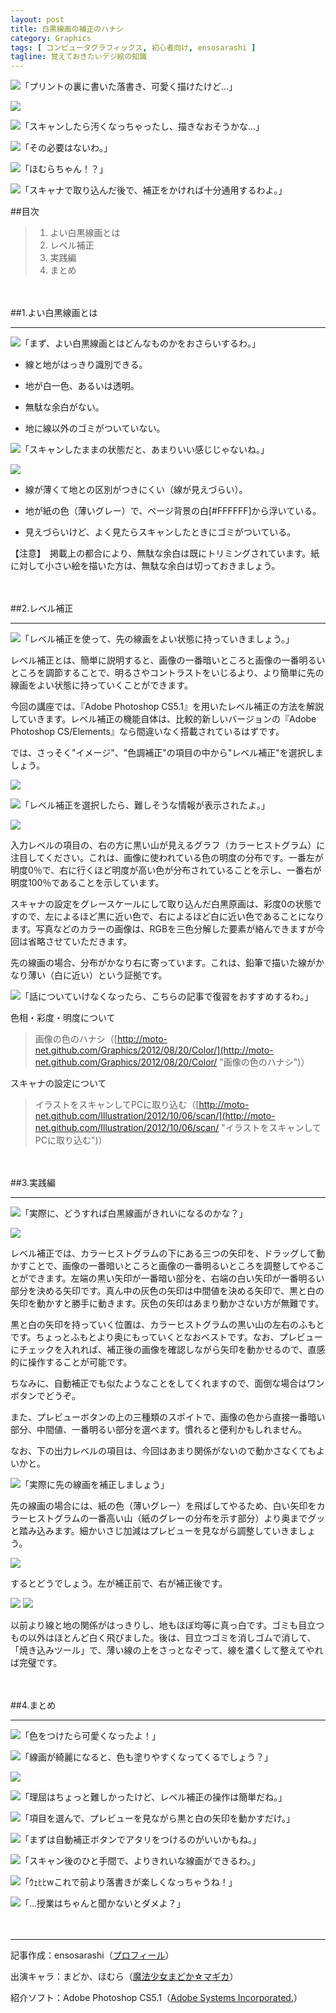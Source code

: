 ```yaml
---
layout: post
title: 白黒線画の補正のハナシ
category: Graphics
tags: [ コンピュータグラフィックス, 初心者向け, ensosarashi ]
tagline: 覚えておきたいデジ絵の知識
---
```


[homu_n]: http://cloud.github.com/downloads/observatory17/Icon/homu_n.png
[mado_n]: http://cloud.github.com/downloads/observatory17/Icon/mado_n.png

[levels_step1]: http://cloud.github.com/downloads/moto-net/moto-net.github.com/levels_step1.jpg

![][mado_n]「プリントの裏に書いた落書き、可愛く描けたけど…」

![][levels_step1]

![][mado_n]「スキャンしたら汚くなっちゃったし、描きなおそうかな…」

![][homu_n]「その必要はないわ。」

![][mado_n]「ほむらちゃん！？」

![][homu_n]「スキャナで取り込んだ後で、補正をかければ十分通用するわよ。」

##目次

>1. よい白黒線画とは
>2. レベル補正
>3. 実践編
>4. まとめ

　

##1.よい白黒線画とは

----------

![][homu_n]「まず、よい白黒線画とはどんなものかをおさらいするわ。」

- 線と地がはっきり識別できる。

- 地が白一色、あるいは透明。

- 無駄な余白がない。

- 地に線以外のゴミがついていない。

![][mado_n]「スキャンしたままの状態だと、あまりいい感じじゃないね。」

![][levels_step1]

- 線が薄くて地との区別がつきにくい（線が見えづらい）。

- 地が紙の色（薄いグレー）で、ページ背景の白[#FFFFFF]から浮いている。

- 見えづらいけど、よく見たらスキャンしたときにゴミがついている。

【注意】　掲載上の都合により、無駄な余白は既にトリミングされています。紙に対して小さい絵を描いた方は、無駄な余白は切っておきましょう。

　

##2.レベル補正

----------

![][homu_n]「レベル補正を使って、先の線画をよい状態に持っていきましょう。」

レベル補正とは、簡単に説明すると、画像の一番暗いところと画像の一番明るいところを調節することで、明るさやコントラストをいじるより、より簡単に先の線画をよい状態に持っていくことができます。

今回の講座では、『Adobe Photoshop CS5.1』を用いたレベル補正の方法を解説していきます。レベル補正の機能自体は、比較的新しいバージョンの『Adobe Photoshop CS/Elements』なら間違いなく搭載されているはずです。

では、さっそく"イメージ"、"色調補正"の項目の中から"レベル補正"を選択しましょう。

![](http://cloud.github.com/downloads/moto-net/moto-net.github.com/levels_mode.png)

![][mado_n]「レベル補正を選択したら、難しそうな情報が表示されたよ。」

![](http://cloud.github.com/downloads/moto-net/moto-net.github.com/levels_navi1.png)

入力レベルの項目の、右の方に黒い山が見えるグラフ（カラーヒストグラム）に注目してください。これは、画像に使われている色の明度の分布です。一番左が明度0％で、右に行くほど明度が高い色が分布されていることを示し、一番右が明度100％であることを示しています。

スキャナの設定をグレースケールにして取り込んだ白黒原画は、彩度0の状態ですので、左によるほど黒に近い色で、右によるほど白に近い色であることになります。写真などのカラーの画像は、RGBを三色分解した要素が絡んできますが今回は省略させていただきます。

先の線画の場合、分布がかなり右に寄っています。これは、鉛筆で描いた線がかなり薄い（白に近い）という証拠です。

![][homu_n]「話についていけなくなったら、こちらの記事で復習をおすすめするわ。」


色相・彩度・明度について

>画像の色のハナシ（[http://moto-net.github.com/Graphics/2012/08/20/Color/](http://moto-net.github.com/Graphics/2012/08/20/Color/ "画像の色のハナシ")）

スキャナの設定について

>イラストをスキャンしてPCに取り込む（[http://moto-net.github.com/Illustration/2012/10/06/scan/](http://moto-net.github.com/Illustration/2012/10/06/scan/ "イラストをスキャンしてPCに取り込む")）

　

##3.実践編

----------

![][mado_n]「実際に、どうすれば白黒線画がきれいになるのかな？」

![](http://cloud.github.com/downloads/moto-net/moto-net.github.com/levels_navi2.png)

レベル補正では、カラーヒストグラムの下にある三つの矢印を、ドラッグして動かすことで、画像の一番暗いところと画像の一番明るいところを調整してやることができます。左端の黒い矢印が一番暗い部分を、右端の白い矢印が一番明るい部分を決める矢印です。真ん中の灰色の矢印は中間値を決める矢印で、黒と白の矢印を動かすと勝手に動きます。灰色の矢印はあまり動かさない方が無難です。

黒と白の矢印を持っていく位置は、カラーヒストグラムの黒い山の左右のふもとです。ちょっとふもとより奥にもっていくとなおベストです。なお、プレビューにチェックを入れれば、補正後の画像を確認しながら矢印を動かせるので、直感的に操作することが可能です。

ちなみに、自動補正でも似たようなことをしてくれますので、面倒な場合はワンボタンでどうぞ。

また、プレビューボタンの上の三種類のスポイトで、画像の色から直接一番暗い部分、中間値、一番明るい部分を選べます。慣れると便利かもしれません。

なお、下の出力レベルの項目は、今回はあまり関係がないので動かさなくてもよいかと。

![][homu_n]「実際に先の線画を補正しましょう」

先の線画の場合には、紙の色（薄いグレー）を飛ばしてやるため、白い矢印をカラーヒストグラムの一番高い山（紙のグレーの分布を示す部分）より奥までグッと踏み込みます。細かいさじ加減はプレビューを見ながら調整していきましょう。

![](http://cloud.github.com/downloads/moto-net/moto-net.github.com/levels_navi3.png)

するとどうでしょう。左が補正前で、右が補正後です。

![][levels_step1]
![](http://cloud.github.com/downloads/moto-net/moto-net.github.com/levels_step2.jpg)

以前より線と地の関係がはっきりし、地もほぼ均等に真っ白です。ゴミも目立つもの以外はほとんど白く飛びました。後は、目立つゴミを消しゴムで消して、「焼き込みツール」で、薄い線の上をさっとなぞって、線を濃くして整えてやれば完璧です。

　

##4.まとめ

----------

![][mado_n]「色をつけたら可愛くなったよ！」

![][homu_n]「線画が綺麗になると、色も塗りやすくなってくるでしょう？」

![](http://cloud.github.com/downloads/moto-net/moto-net.github.com/levels_step3.jpg)

![][mado_n]「理屈はちょっと難しかったけど、レベル補正の操作は簡単だね。」

![][homu_n]「項目を選んで、プレビューを見ながら黒と白の矢印を動かすだけ。」

![][mado_n]「まずは自動補正ボタンでアタリをつけるのがいいかもね。」

![][homu_n]「スキャン後のひと手間で、よりきれいな線画ができるわ。」

![][mado_n]「ｳｪﾋﾋwこれで前より落書きが楽しくなっちゃうね！」

![][homu_n]「…授業はちゃんと聞かないとダメよ？」

　

----------

記事作成：ensosarashi（[プロフィール](http://coderwall.com/ensosarashi)）

出演キャラ：まどか、ほむら（[魔法少女まどか☆マギカ](http://www.madoka-magica.com/)）

紹介ソフト：Adobe Photoshop CS5.1（[Adobe Systems Incorporated.](http://www.adobe.com/jp/)）
